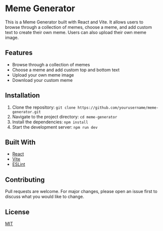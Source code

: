# Meme Generator

This is a Meme Generator built with React and Vite. It allows users to browse through a collection of memes, choose a meme, and add custom text to create their own meme. Users can also upload their own meme image.

## Features

- Browse through a collection of memes
- Choose a meme and add custom top and bottom text
- Upload your own meme image
- Download your custom meme

## Installation

1. Clone the repository: `git clone https://github.com/yourusername/meme-generator.git`
2. Navigate to the project directory: `cd meme-generator`
3. Install the dependencies: `npm install`
4. Start the development server: `npm run dev`

## Built With

- [React](https://reactjs.org/)
- [Vite](https://vitejs.dev/)
- [ESLint](https://eslint.org/)

## Contributing

Pull requests are welcome. For major changes, please open an issue first to discuss what you would like to change.

## License

[MIT](https://choosealicense.com/licenses/mit/)
